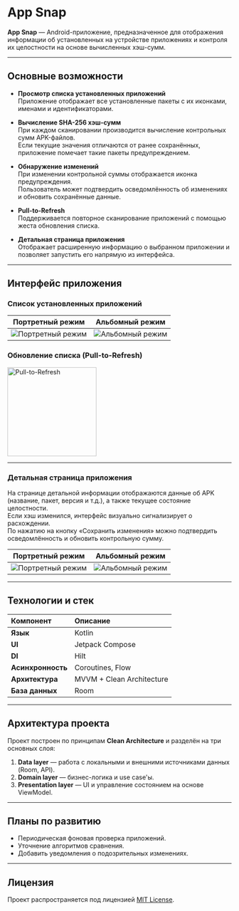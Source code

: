 # App Snap

**App Snap** — Android-приложение, предназначенное для отображения информации об установленных на устройстве приложениях и контроля их целостности на основе вычисленных хэш-сумм.

---

## Основные возможности

- **Просмотр списка установленных приложений**  
  Приложение отображает все установленные пакеты с их иконками, именами и идентификаторами.

- **Вычисление SHA-256 хэш-сумм**  
  При каждом сканировании производится вычисление контрольных сумм APK-файлов.  
  Если текущие значения отличаются от ранее сохранённых, приложение помечает такие пакеты предупреждением.

- **Обнаружение изменений**  
  При изменении контрольной суммы отображается иконка предупреждения.  
  Пользователь может подтвердить осведомлённость об изменениях и обновить сохранённые данные.

- **Pull-to-Refresh**  
  Поддерживается повторное сканирование приложений с помощью жеста обновления списка.

- **Детальная страница приложения**  
  Отображает расширенную информацию о выбранном приложении и позволяет запустить его напрямую из интерфейса.

---

## Интерфейс приложения

### Список установленных приложений

| **Портретный режим** | **Альбомный режим** |
|:---:|:---:|
| ![Портретный режим](https://github.com/user-attachments/assets/b25c9c3c-36d4-4f2c-921d-960204ddd5fd) | ![Альбомный режим](https://github.com/user-attachments/assets/ca6fa4cc-5bc7-4203-8522-e49b97b96850) |

### Обновление списка (Pull-to-Refresh)

<div style="max-width: 400px;">
  <img src="https://github.com/user-attachments/assets/9df23150-39b2-4c86-92f9-145bb6b3cb35" alt="Pull-to-Refresh" style="width: 200px; height: auto;">
</div>

---

### Детальная страница приложения

На странице детальной информации отображаются данные об APK (название, пакет, версия и т.д.), а также текущее состояние целостности.  
Если хэш изменился, интерфейс визуально сигнализирует о расхождении.  
По нажатию на кнопку «Сохранить изменения» можно подтвердить осведомлённость и обновить контрольную сумму.

| **Портретный режим** | **Альбомный режим** |
|:---:|:---:|
| ![Портретный режим](https://github.com/user-attachments/assets/a5c52eb4-2bd8-4234-840a-540804f04fb7) | ![Альбомный режим](https://github.com/user-attachments/assets/aea6af3e-e05c-4c08-85f0-8891d54df3fd) |

---

## Технологии и стек

| Компонент | Описание |
|:--|:--|
| **Язык** | Kotlin |
| **UI** | Jetpack Compose |
| **DI** | Hilt |
| **Асинхронность** | Coroutines, Flow |
| **Архитектура** | MVVM + Clean Architecture |
| **База данных** | Room |

---

## Архитектура проекта

Проект построен по принципам **Clean Architecture** и разделён на три основных слоя:

1. **Data layer** — работа с локальными и внешними источниками данных (Room, API).  
2. **Domain layer** — бизнес-логика и use case'ы.  
3. **Presentation layer** — UI и управление состоянием на основе ViewModel.

---

## Планы по развитию
- Периодическая фоновая проверка приложений.
- Уточнение алгоритмов сравнения.
- Добавить уведомления о подозрительных изменениях.

---

## Лицензия

Проект распространяется под лицензией [MIT License](LICENSE).
